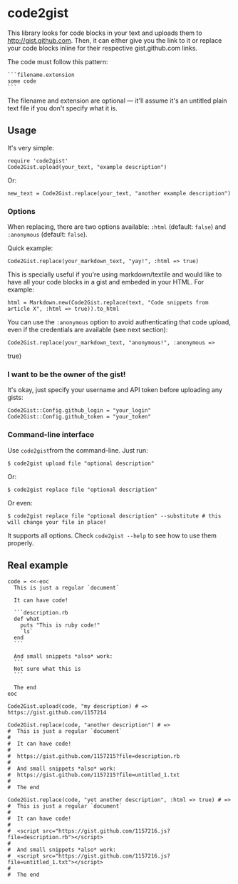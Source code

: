 # code2gist

This library looks for code blocks in your text and uploads them to
http://gist.github.com. Then, it can either give you the link to it or
replace your code blocks inline for their respective gist.github.com
links.

The code must follow this pattern:

    ```filename.extension
    some code
    ```

The filename and extension are optional — it'll assume it's an untitled plain text file if you don't specify what it is.

## Usage

It's very simple:

    require 'code2gist'
    Code2Gist.upload(your_text, "example description")

Or:

    new_text = Code2Gist.replace(your_text, "another example description")

### Options
When replacing, there are two options available: `:html` (default:
`false`) and `:anonymous` (default: `false`).

Quick example:

    Code2Gist.replace(your_markdown_text, "yay!", :html => true)

This is specially useful if you're using markdown/textile and would like
to have all your code blocks in a gist and embeded in your HTML. For
example:

    html = Markdown.new(Code2Gist.replace(text, "Code snippets from article X", :html => true)).to_html

You can use the `:anonymous` option to avoid authenticating that code
upload, even if the credentials are available (see next section):

    Code2Gist.replace(your_markdown_text, "anonymous!", :anonymous =>
true)

### I want to be the owner of the gist!

It's okay, just specify your username and API token before uploading any
gists:

    Code2Gist::Config.github_login = "your_login"
    Code2Gist::Config.github_token = "your_token"

### Command-line interface

Use `code2gist`from the command-line. Just run:

    $ code2gist upload file "optional description"

Or:

    $ code2gist replace file "optional description"

Or even:

    $ code2gist replace file "optional description" --substitute # this will change your file in place!

It supports all options. Check `code2gist --help` to see how to use them
properly.

## Real example

    code = <<-eoc
      This is just a regular `document`

      It can have code!

      ```description.rb
      def what
        puts "This is ruby code!"
        `ls`
      end
      ```

      And small snippets *also* work:
      ```
      Not sure what this is
      ```

      The end
    eoc

    Code2Gist.upload(code, "my description) # => https://gist.github.com/1157214

    Code2Gist.replace(code, "another description") # =>
    #  This is just a regular `document`
    #
    #  It can have code!
    #
    #  https://gist.github.com/1157215?file=description.rb
    #
    #  And small snippets *also* work:
    #  https://gist.github.com/1157215?file=untitled_1.txt
    #
    #  The end

    Code2Gist.replace(code, "yet another description", :html => true) # =>
    #  This is just a regular `document`
    #
    #  It can have code!
    #
    #  <script src="https://gist.github.com/1157216.js?file=description.rb"></script>
    #
    #  And small snippets *also* work:
    #  <script src="https://gist.github.com/1157216.js?file=untitled_1.txt"></script>
    #
    #  The end

